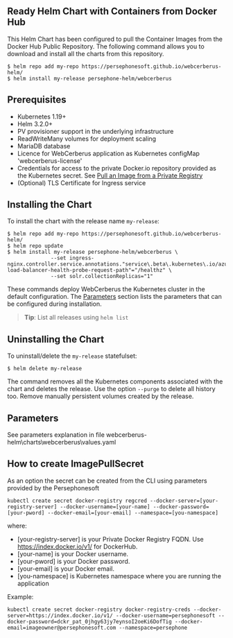 <!--- app-name: WebCerberus application -->

## Ready Helm Chart with Containers from Docker Hub

This Helm Chart has been configured to pull the Container Images from the Docker Hub Public Repository.
The following command allows you to download and install all the charts from this repository.

```console
$ helm repo add my-repo https://persephonesoft.github.io/webcerberus-helm/
$ helm install my-release persephone-helm/webcerberus
```

## Prerequisites

- Kubernetes 1.19+
- Helm 3.2.0+
- PV provisioner support in the underlying infrastructure
- ReadWriteMany volumes for deployment scaling
- MariaDB database
- Licence for WebCerberus application as Kubernetes configMap 'webcerberus-license'
- Credentials for access to the private Docker.io repository provided as the Kubernetes secret. See [Pull an Image from a Private Registry](https://kubernetes.io/docs/tasks/configure-pod-container/pull-image-private-registry/#create-a-pod-that-uses-your-secret)
- (Optional) TLS Certificate for Ingress service

## Installing the Chart

 To install the chart with the release name `my-release`:

```console
$ helm repo add my-repo https://persephonesoft.github.io/webcerberus-helm/
$ helm repo update
$ helm install my-release persephone-helm/webcerberus \
              --set ingress-nginx.controller.service.annotations."service\.beta\.kubernetes\.io/azure-load-balancer-health-probe-request-path"="/healthz" \
              --set solr.collectionReplicas="1"
```

These commands deploy WebCerberus the Kubernetes cluster in the default configuration. The [Parameters](#parameters) section lists the parameters that can be configured during installation.

> **Tip**: List all releases using `helm list`

## Uninstalling the Chart

To uninstall/delete the `my-release` statefulset:

```console
$ helm delete my-release
```

The command removes all the Kubernetes components associated with the chart and deletes the release. Use the option `--purge` to delete all history too. Remove manually persistent volumes created by the release.

## Parameters

See parameters explanation in file webcerberus-helm\charts\webcerberus\values.yaml

## How to create ImagePullSecret

As an option the secret can be created from the CLI using parameters provided by the Persephonesoft
```console
kubectl create secret docker-registry regcred --docker-server=[your-registry-server] --docker-username=[your-name] --docker-password=[your-pword] --docker-email=[your-email] --namespace=[you-namespace]
```
where:

 - [your-registry-server] is your Private Docker Registry FQDN. Use https://index.docker.io/v1/ for DockerHub.
 - [your-name] is your Docker username.
 - [your-pword] is your Docker password.
 - [your-email] is your Docker email.
 - [you-namespace] is Kubernetes namespace where you are running the application

Example:
```console
kubectl create secret docker-registry docker-registry-creds --docker-server=https://index.docker.io/v1/ --docker-username=persephonesoft --docker-password=dckr_pat_0jhgy63jy7eynsoI2oeKi6DofTig --docker-email=imageowner@persephonesoft.com --namespace=persephone
```